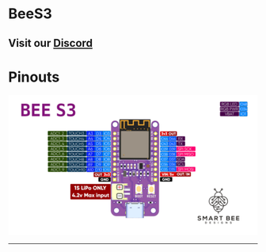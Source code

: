 # BeeS3

## **Visit our** [Discord](https://tinyurl.com/Bee-Motion-Discord-Git)

# Pinouts

![alt text](https://github.com/strid3r21/BeeS3/blob/master/Pin-Card_for_Git.jpg?raw=true)

---

<!--
## Front

![alt text](https://github.com/strid3r21/BeeS3/blob/master/Bee%20ESP32%20S3-front.jpg?raw=true)

## Back

![alt text](https://github.com/strid3r21/BeeS3/blob/master/Bee%20ESP32%20S3-back.jpg?raw=true)



 ## **Buy on** [Tindie](https://www.tindie.com/products/smartbee/bee-motion-esp32-pir-motion-sensor/)

---

# Video Overview

[<img src="https://img.youtube.com/vi/eUtSaV774to/maxresdefault.jpg" width="100%">](https://youtu.be/eUtSaV774to)

---

-->
